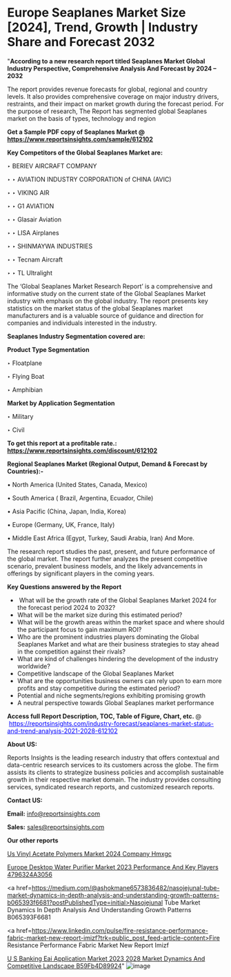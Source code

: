 # Europe Seaplanes Market Size [2024], Trend, Growth | Industry Share and Forecast 2032

"<strong>According to a new research report titled Seaplanes Market Global Industry Perspective, Comprehensive Analysis And Forecast by 2024 – 2032</strong>

The report provides revenue forecasts for global, regional and country levels. It also provides comprehensive coverage on major industry drivers, restraints, and their impact on market growth during the forecast period. For the purpose of research, The Report has segmented global Seaplanes market on the basis of types, technology and region

<strong>Get a Sample PDF copy of Seaplanes Market </strong><strong>@<a href=https://www.reportsinsights.com/sample/612102 style=color:#0000ff;> https://www.reportsinsights.com/sample/612102</a></strong></font>

<strong>Key Competitors of the Global Seaplanes Market are:</strong>

‣ BERIEV AIRCRAFT COMPANY

‣ 
‣ AVIATION INDUSTRY CORPORATION of CHINA (AVIC)

‣ 
‣ VIKING AIR

‣ 
‣ G1 AVIATION

‣ 
‣ Glasair Aviation

‣ 
‣ LISA Airplanes

‣ 
‣ SHINMAYWA INDUSTRIES

‣ 
‣ Tecnam Aircraft

‣ 
‣ TL Ultralight

The ‘Global Seaplanes Market Research Report’ is a comprehensive and informative study on the current state of the Global Seaplanes Market industry with emphasis on the global industry. The report presents key statistics on the market status of the global Seaplanes market manufacturers and is a valuable source of guidance and direction for companies and individuals interested in the industry.

<strong>Seaplanes Industry Segmentation covered are:</strong>

<strong>Product Type Segmentation</strong>

‣    Floatplane

‣ Flying Boat

‣ Amphibian

<strong>Market by Application Segmentation</strong>

‣   Military

‣ Civil

<strong>To get this report at a profitable rate.: <a href=https://www.reportsinsights.com/discount/612102 style=color:#0000ff;>https://www.reportsinsights.com/discount/612102</a></strong></font>

<strong>Regional Seaplanes Market (Regional Output, Demand &amp; Forecast by Countries):-</strong>

• North America (United States, Canada, Mexico)

• South America ( Brazil, Argentina, Ecuador, Chile)

• Asia Pacific (China, Japan, India, Korea)

• Europe (Germany, UK, France, Italy)

• Middle East Africa (Egypt, Turkey, Saudi Arabia, Iran) And More.

The research report studies the past, present, and future performance of the global market. The report further analyzes the present competitive scenario, prevalent business models, and the likely advancements in offerings by significant players in the coming years.

<strong>Key Questions answered by the Report</strong>
<ul>
  <li> What will be the growth rate of the Global Seaplanes Market 2024 for the forecast period 2024 to 2032?</li>
  <li>What will be the market size during this estimated period?</li>
  <li>What will be the growth areas within the market space and where should the participant focus to gain maximum ROI?</li>
  <li>Who are the prominent industries players dominating the Global Seaplanes Market and what are their business strategies to stay ahead in the competition against their rivals?</li>
  <li>What are kind of challenges hindering the development of the industry worldwide?</li>
  <li>Competitive landscape of the Global Seaplanes Market</li>
  <li>What are the opportunities business owners can rely upon to earn more profits and stay competitive during the estimated period?</li>
  <li>Potential and niche segments/regions exhibiting promising growth</li>
  <li>A neutral perspective towards Global Seaplanes market performance</li>
</ul>
<strong>Access full Report Description, TOC, Table of Figure, Chart, etc. </strong>@  <a href=https://reportsinsights.com/industry-forecast/seaplanes-market-status-and-trend-analysis-2021-2028-612102 style=color:#0000ff;>https://reportsinsights.com/industry-forecast/seaplanes-market-status-and-trend-analysis-2021-2028-612102</a></font>

<strong><strong>About US</strong>:</strong>

Reports Insights is the leading research industry that offers contextual and data-centric research services to its customers across the globe. The firm assists its clients to strategize business policies and accomplish sustainable growth in their respective market domain. The industry provides consulting services, syndicated research reports, and customized research reports.

<strong>Contact US:</strong>

<p class=""""><b>Email:</b> <a href=mailto:info@reportsinsights.com>info@reportsinsights.com</a></p>
<p class=""""><b>Sales:</b> <a href=mailto:sales@reportsinsights.com>sales@reportsinsights.com</a></p>

<strong>Our other reports</strong>

<a href=https://www.linkedin.com/pulse/us-vinyl-acetate-polymers-market-2024-company-hmxgc/>Us Vinyl Acetate Polymers Market 2024 Company Hmxgc</a>

<a href=https://medium.com/@g65914336/europe-desktop-water-purifier-market-2023-performance-and-key-players-4796324a3056>Europe Desktop Water Purifier Market 2023 Performance And Key Players 4796324A3056</a>

<a href=https://medium.com/@ashokmane6573836482/nasojejunal-tube-market-dynamics-in-depth-analysis-and-understanding-growth-patterns-b065393f6681?postPublishedType=initial>Nasojejunal Tube Market Dynamics In Depth Analysis And Understanding Growth Patterns B065393F6681</a>

<a href=https://www.linkedin.com/pulse/fire-resistance-performance-fabric-market-new-report-imizf?trk=public_post_feed-article-content>Fire Resistance Performance Fabric Market New Report Imizf</a>

<a href=https://medium.com/@nadeemkazi0003/u-s-banking-eai-application-market-2023-2028-market-dynamics-and-competitive-landscape-b59fb4d89924>U S Banking Eai Application Market 2023 2028 Market Dynamics And Competitive Landscape B59Fb4D89924</a>"
![image](https://github.com/Jaayaachit/RItrends/assets/158452289/802dad26-0144-4dbb-b8f1-8e01f1539235)
